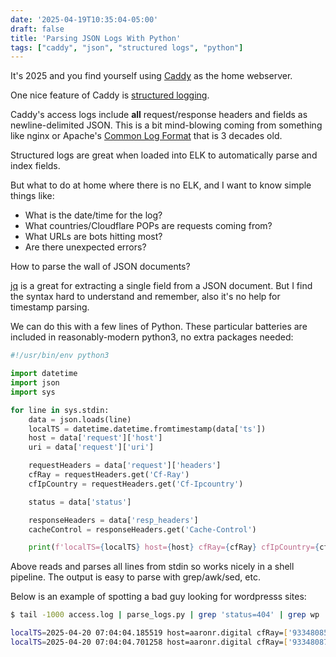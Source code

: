 ```yaml
---
date: '2025-04-19T10:35:04-05:00'
draft: false
title: 'Parsing JSON Logs With Python'
tags: ["caddy", "json", "structured logs", "python"]
---
```

It's 2025 and you find yourself using [Caddy](http://caddyserver.com) as the home webserver.

One nice feature of Caddy is [structured logging](https://caddyserver.com/docs/logging#structured-logs).  

Caddy's access logs include **all** request/response headers and fields as newline-delimited JSON.  This is a bit mind-blowing coming from something like nginx or Apache's [Common Log Format](https://en.wikipedia.org/wiki/Common_Log_Format) that is 3 decades old.

Structured logs are great when loaded into ELK to automatically parse and index fields.

But what to do at home where there is no ELK, and I want to know simple things like:
- What is the date/time for the log?
- What countries/Cloudflare POPs are requests coming from?
- What URLs are bots hitting most?
- Are there unexpected errors?

How to parse the wall of JSON documents?

[jq](https://jqlang.org) is a great for extracting a single field from a JSON document.  But I find the syntax hard to understand and remember, also it's no help for timestamp parsing.

We can do this with a few lines of Python.  These particular batteries are included in reasonably-modern python3, no extra packages needed:

```python
#!/usr/bin/env python3

import datetime
import json
import sys

for line in sys.stdin:
    data = json.loads(line)
    localTS = datetime.datetime.fromtimestamp(data['ts'])
    host = data['request']['host']
    uri = data['request']['uri']

    requestHeaders = data['request']['headers']
    cfRay = requestHeaders.get('Cf-Ray')
    cfIpCountry = requestHeaders.get('Cf-Ipcountry')

    status = data['status']

    responseHeaders = data['resp_headers']
    cacheControl = responseHeaders.get('Cache-Control')

    print(f'localTS={localTS} host={host} cfRay={cfRay} cfIpCountry={cfIpCountry} status={status} cacheControl={cacheControl} uri={uri}')
```

Above reads and parses all lines from stdin so works nicely in a shell pipeline.  The output is easy to parse with grep/awk/sed, etc.

Below is an example of spotting a bad guy looking for wordpresss sites:

```sh
$ tail -1000 access.log | parse_logs.py | grep 'status=404' | grep wp

localTS=2025-04-20 07:04:04.185519 host=aaronr.digital cfRay=['93348085ad18f826-MAN'] cfIpCountry=['IE'] status=404 cacheControl=['public, max-age=60'] uri=/wp_class_datalib.php
localTS=2025-04-20 07:04:04.701258 host=aaronr.digital cfRay=['933480878df7f826-MAN'] cfIpCountry=['IE'] status=404 cacheControl=['public, max-age=60'] uri=/wp_wrong_datlib.php
```